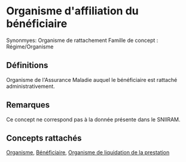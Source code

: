 # Organisme d'affiliation du bénéficiaire 
<!-- SPDX-License-Identifier: MPL-2.0 -->

Synonmyes: Organisme de rattachement
Famille de concept : Régime/Organisme

## Définitions

Organisme de l'Assurance Maladie auquel le bénéficiaire est rattaché administrativement.

## Remarques

Ce concept ne correspond pas à la donnée présente dans le SNIIRAM.

## Concepts rattachés

[Organisme](organisme.md), [Bénéficiaire](beneficiaire.md), [Organisme de liquidation de la prestation](organisme_de_liquidation_de_la_prestation.md)

